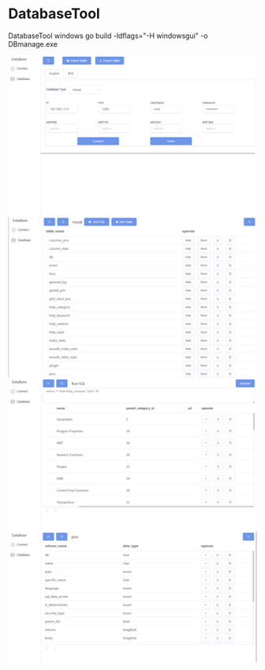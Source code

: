 # DatabaseTool
DatabaseTool
windows
go build -ldflags="-H windowsgui" -o DBmanage.exe

![alt text](https://github.com/zzxap/DatabaseTool/blob/master/images/a1.PNG?raw=true)
![alt text](https://github.com/zzxap/DatabaseTool/blob/master/images/a2.PNG?raw=true)
![alt text](https://github.com/zzxap/DatabaseTool/blob/master/images/a3.PNG?raw=true)
![alt text](https://github.com/zzxap/DatabaseTool/blob/master/images/a4.PNG?raw=true)
